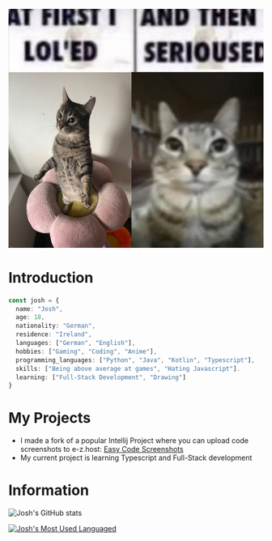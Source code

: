 ![Literally me](./IMG_0996.png)



# Introduction
```typescript
const josh = {
  name: "Josh",
  age: 18,
  nationality: "German",
  residence: "Ireland",
  languages: ["German", "English"],
  hobbies: ["Gaming", "Coding", "Anime"],
  programming_languages: ["Python", "Java", "Kotlin", "Typescript"],
  skills: ["Being above average at games", "Hating Javascript"].
  learning: ["Full-Stack Development", "Drawing"]
}
```

# My Projects
- I made a fork of a popular Intellij Project where you can upload code screenshots to e-z.host: [Easy Code Screenshots](https://github.com/xdNuggets/ecs-ez-host-fork)
- My current project is learning Typescript and Full-Stack development

# Information
![Josh's GitHub stats](https://github-readme-stats.vercel.app/api?username=xdNuggets&show_icons=true&theme=radical)

[![Josh's Most Used Languaged](https://github-readme-stats.vercel.app/api/top-langs/?username=xdNuggets&langs_count=8&theme=radical)](https://github.com/anuraghazra/github-readme-stats)
